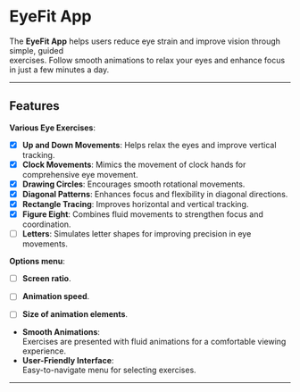 # EyeFit App

The **EyeFit App** helps users reduce eye strain and improve vision through simple, guided    
exercises. Follow smooth animations to relax your eyes and enhance focus in just a few minutes a
day.
  
---  

## Features


**Various Eye Exercises**:
* [x] **Up and Down Movements**: Helps relax the eyes and improve vertical tracking.
* [x] **Clock Movements**: Mimics the movement of clock hands for comprehensive eye movement.
* [x] **Drawing Circles**: Encourages smooth rotational movements.
* [x] **Diagonal Patterns**: Enhances focus and flexibility in diagonal directions.
* [x] **Rectangle Tracing**: Improves horizontal and vertical tracking.
* [x] **Figure Eight**: Combines fluid movements to strengthen focus and coordination.
* [ ] **Letters**: Simulates letter shapes for improving precision in eye movements.

**Options menu**:
* [ ] **Screen ratio**.
* [ ] **Animation speed**.
* [ ] **Size of animation elements**.


- **Smooth Animations**:    
  Exercises are presented with fluid animations for a comfortable viewing experience.
- **User-Friendly Interface**:    
  Easy-to-navigate menu for selecting exercises.

---